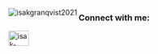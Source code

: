 <p><img align="left" src="https://github-readme-stats.vercel.app/api/top-langs?username=isakgranqvist2021&show_icons=true&locale=en&layout=compact" alt="isakgranqvist2021" /></p>
<h3 align="left">Connect with me:</h3>
<p align="left">
<a href="https://linkedin.com/in/isak-granqvist-b1217a207" target="blank"><img align="center" src="https://raw.githubusercontent.com/rahuldkjain/github-profile-readme-generator/master/src/images/icons/Social/linked-in-alt.svg" alt="isak-granqvist-b1217a207" height="30" width="40" /></a>
</p>
